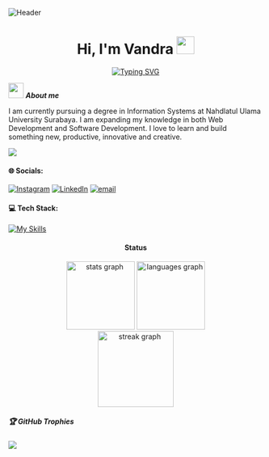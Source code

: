![Header](https://capsule-render.vercel.app/api?type=waving&height=175&color=gradient&customColorList=2&t&section=header)

<h1 align="center"><b>Hi, I'm Vandra </b><img src="https://media.giphy.com/media/hvRJCLFzcasrR4ia7z/giphy.gif" width="35"></h1>

<div align="center">
  <a href="https://git.io/typing-svg"><img src="https://readme-typing-svg.demolab.com?font=Fira+Code&weight=600&size=25&pause=1000&color=FFFFFFFF&background=none&center=true&width=435&lines=Aspiring+Full-Stack+Developer+" alt="Typing SVG" /></a>
</div>

<img src="https://media.giphy.com/media/ObNTw8Uzwy6KQ/giphy.gif" width="30px">&nbsp;**_About me_**

I am currently pursuing a degree in Information Systems at Nahdlatul Ulama University Surabaya. I am expanding my knowledge in both Web Development and Software Development. I love to learn and build something new, productive, innovative and creative.

![](https://komarev.com/ghpvc/?username=novandrawichdafarun&color=red)

#### 🌐 Socials:

[![Instagram](https://img.shields.io/badge/Instagram-%23E4405F.svg?logo=Instagram&logoColor=white)](https://instagram.com/@wichdafar) [![LinkedIn](https://img.shields.io/badge/LinkedIn-%230077B5.svg?logo=linkedin&logoColor=white)](https://www.linkedin.com/in/novandra-wichda-farun-4676ba331/) [![email](https://img.shields.io/badge/Email-D14836?logo=gmail&logoColor=white)](mailto:vandrasurabaya@gmail.com)

#### 💻 Tech Stack:

[![My Skills](https://skillicons.dev/icons?i=html,css,bootstrap,sass,js,nodejs,react,php,mysql,laravel,java,git,figma,arduino&theme=light&perline=10)](https://skillicons.dev)

<h4 align="center"> Status  </h4>
  <div align="center">
    <img src="https://github-readme-stats.vercel.app/api?username=novandrawichdafarun&hide_title=false&hide_rank=false&show_icons=true&include_all_commits=true&count_private=true&disable_animations=false&theme=radical&locale=en&hide_border=false" height="135" alt="stats graph"  />
    <img src="https://github-readme-stats.vercel.app/api/top-langs?username=novandrawichdafarun&locale=en&hide_title=true&layout=compact&card_width=320&langs_count=7&theme=radical&hide_border=false" height="135" alt="languages graph"  />
  </div>

  <div align="center">
    <img src="https://streak-stats.demolab.com?user=novandrawichdafarun&locale=en&mode=daily&theme=radical&hide_border=true&border_radius=5&order=3" height="150" alt="streak graph" />
  </div>


##### 🏆 GitHub Trophies

![](https://github-profile-trophy.vercel.app/?username=novandrawichdafarun&theme=radical&no-frame=true&no-bg=true&margin-w=4)

